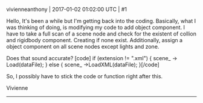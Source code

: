 vivienneanthony | 2017-01-02 01:02:00 UTC | #1

Hello,
It's been a while but I'm getting back into the coding. Basically, what I was thinking of doing, is modifying my code to add object component. I have to take a full scan of a scene node and check for the existent of collion and rigidbody component. Creating if none exist.  Additionally, assign a object component on all scene nodes except lights and zone.

Does that sound accurate?
[code]
   if (extension != ".xml")
                {
                    scene_ -> Load(dataFile);
                }
                else
                {
                    scene_ ->LoadXML(dataFile);
                }[/code]

So, I possibly have to stick the code or function right after this.

Vivienne

-------------------------

